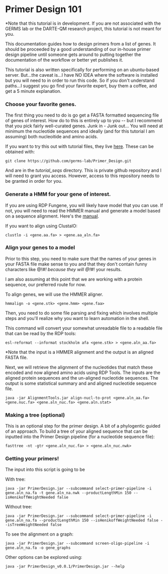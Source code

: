 # Primer Design 101

*Note that this tutorial is in development.  If you are not associated with the GERMS lab or the DARTE-QM research project, this tutorial is not meant for you.

This documentation guides how to design primers from a list of genes.  It should be proceeded by a good understanding of our in-house primer design pipeline until someone gets around to putting together the documentation of the workflow or better yet publishes it.

This tutorial is also written specifically for performing on an ubuntu-based server.  But...the caveat is...I have NO IDEA where the software is installed but you will need to in order to run this code.  So if you don't understand paths...I suggest you go find your favorite expert, buy them a coffee, and get a 5 minute explanation.

### Choose your favorite genes.

The first thing you need to do is go get a FASTA formatted sequencing file of genes of interest.  How do to this is entirely up to you -- but I recommend that you pick fairly well-curated genes.  Junk in - Junk out...  You will need at minimum the nucleotide sequences and ideally (and for this tutorial I am assuming) both nucleoitide and amino acids.

If you want to try this out with tutorial files, they live [here](https://github.com/germs-lab/Primer_Design/tree/master/tutorial_seqs).  These can be obtained with:  

    git clone https://github.com/germs-lab/Primer_Design.git

And are in the *tutorial_seqs* directory.  This is private github repository and I will need to grant you access.  However, access to this repository needs to be granted in order for you.  

### Generate a HMM for your gene of interest.

If you are using RDP Fungene, you will likely have model that you can use.  If not, you will need to read the HMMER manual and generate a model based on a sequence alignment. Here's the [manual](http://hmmer.org/).

If you want to align using ClustalO:

    clustlo -i <gene.aa.fa> > <gene.aa_aln.fa>
### Align your genes to a model

Prior to this step, you need to make sure that the names of your genes in your FASTA file make sense to you and that they don't contain funny characters like @!*#! because they will @!*#! your results.

I am also assuming at this point that we are working with a protein sequence, our preferred route for now.

To align genes, we will use the HMMER aligner.

    hmmalign -o <gene.stk> <gene.hmm> <gene.faa>

Then, you need to do some file parsing and fixing which involves multiple steps and you'll realize why you want to learn automation in the shell.

This command will convert your somewhat unreadable file to a readable file that can be read by the RDP tools:

    esl-reformat --informat stockholm afa <gene.stk> > <gene.aln_aa.fa>

*Note that the input is a HMMER alignment and the output is an aligned FASTA file.

Next, we will retrieve the alignment of the nucleotides that match these encoded and now aligned amino acids using RDP Tools. The inputs are the aligned protein sequences and the un-aligned nucleotide sequences.  The output is some statistical summary and and aligned nucleotide sequence file.

    java -jar AlignmentTools.jar align-nucl-to-prot <gene.aln_aa.fa> <gene.nuc.fa> <gene.aln_nuc.fa> <gene.aln.stat>

### Making a tree (optional)

This is an optional step for the primer design.  A bit of a phylogentic guided of an approach.  To build a tree of your aligned sequence that can be inputted into the Primer Design pipeline (for a nucleotide sequence file):

    fasttree -nt -gtr <gene.aln_nuc.fa> > <gene.aln_nuc.nwk>

### Getting your primers!

The input into this script is going to be

With tree:

    java -jar PrimerDesign.jar --subcommand select-primer-pipeline -i gene.aln_na.fa -t gene.aln_na.nwk --productLengthMin 150 --isHenikoffWeightNeeded false

Without tree:

    java -jar PrimerDesign.jar --subcommand select-primer-pipeline -i gene.aln_na.fa --productLengthMin 150 --isHenikoffWeightNeeded false --isTreeWeightNeeded false

To see the alignment on a graph:

    java -jar PrimerDesign.jar --subcommand screen-oligo-pipeline -i gene.aln_na.fa -o gene_graphs

Other options can be explored using:

    java -jar PrimerDesign_v0.0.1/PrimerDesign.jar --help
